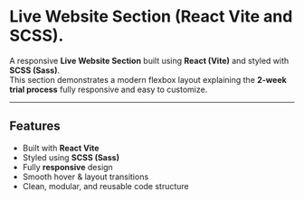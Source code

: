 # Live Website Section (React  Vite and SCSS).

A responsive **Live Website Section** built using **React (Vite)** and styled with **SCSS (Sass)**.  
This section demonstrates a modern flexbox layout explaining the **2-week trial process** fully responsive and easy to customize.

---

## Features

-  Built with **React  Vite**
-  Styled using **SCSS (Sass)**
-  Fully **responsive** design
-  Smooth hover & layout transitions
-  Clean, modular, and reusable code structure
  




